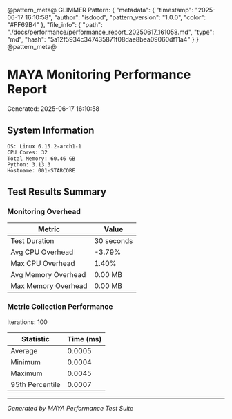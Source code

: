@pattern_meta@
GLIMMER Pattern:
{
  "metadata": {
    "timestamp": "2025-06-17 16:10:58",
    "author": "isdood",
    "pattern_version": "1.0.0",
    "color": "#FF69B4"
  },
  "file_info": {
    "path": "./docs/performance/performance_report_20250617_161058.md",
    "type": "md",
    "hash": "5a12f5934c347435871f08dae8bea09060df11a4"
  }
}
@pattern_meta@

# MAYA Monitoring Performance Report
Generated: 2025-06-17 16:10:58

## System Information
```
OS: Linux 6.15.2-arch1-1
CPU Cores: 32
Total Memory: 60.46 GB
Python: 3.13.3
Hostname: 001-STARCORE
```

## Test Results Summary

### Monitoring Overhead
| Metric | Value |
|--------|-------|
| Test Duration | 30 seconds |
| Avg CPU Overhead | -3.79% |
| Max CPU Overhead | 1.40% |
| Avg Memory Overhead | 0.00 MB |
| Max Memory Overhead | 0.00 MB |

### Metric Collection Performance
Iterations: 100

| Statistic | Time (ms) |
|-----------|-----------|
| Average | 0.0005 |
| Minimum | 0.0004 |
| Maximum | 0.0045 |
| 95th Percentile | 0.0007 |


---

*Generated by MAYA Performance Test Suite*
